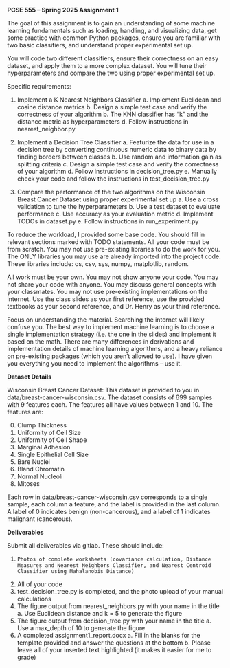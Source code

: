**PCSE 555 – Spring 2025
Assignment 1**


The goal of this assignment is to gain an understanding of some machine learning fundamentals such as loading, handling, and visualizing data, get some practice with common Python packages, ensure you are familiar with two basic classifiers, and understand proper experimental set up.

You will code two different classifiers, ensure their correctness on an easy dataset, and apply them to a more complex dataset. You will tune their hyperparameters and compare the two using proper experimental set up. 

Specific requirements:
1.	Implement a K Nearest Neighbors Classifier
	a.	Implement Euclidean and cosine distance metrics
	b. 	Design a simple test case and verify the correctness of your algorithm
	b.	The KNN classifier has “k” and the distance metric as hyperparameters
	d.	Follow instructions in nearest_neighbor.py

2.	Implement a Decision Tree Classifier
	a.	Featurize the data for use in a decision tree by converting continuous numeric data to binary data by finding borders between classes 
	b.	Use random and information gain as splitting criteria
	c.	Design a simple test case and verify the correctness of your algorithm
	d.	Follow instructions in decision_tree.py
	e.	Manually check your code and follow the instructions in test_decision_tree.py

3.	Compare the performance of the two algorithms on the Wisconsin Breast Cancer Dataset using proper experimental set up
	a.	Use a cross validation to tune the hyperparameters
	b.	Use a test dataset to evaluate performance
	c.	Use accuracy as your evaluation metric
	d.	Implement TODOs in dataset.py
	e.	Follow instructions in run_experiment.py

To reduce the workload, I provided some base code. You should fill in relevant sections marked with TODO statements. All your code must be from scratch. You may not use pre-existing libraries to do the work for you. The ONLY libraries you may use are already imported into the project code. These libraries include: os, csv, sys, numpy, matplotlib, random.

All work must be your own. You may not show anyone your code. You may not share your code with anyone. You may discuss general concepts with your classmates. You may not use pre-existing implementations on the internet. Use the class slides as your first reference, use the provided textbooks as your second reference, and Dr. Henry as your third reference. 

Focus on understanding the material. Searching the internet will likely confuse you. The best way to implement machine learning is to choose a single implementation strategy (i.e. the one in the slides) and implement it based on the math. There are many differences in derivations and implementation details of machine learning algorithms, and a heavy reliance on pre-existing packages (which you aren’t allowed to use). I have given you everything you need to implement the algorithms – use it.

**Dataset Details**

Wisconsin Breast Cancer Dataset:
This dataset is provided to you in data/breast-cancer-wisconsin.csv. 
The dataset consists of 699 samples with 9 features each. The features all have values between 1 and 10. The features are:

0. Clump Thickness
1. Uniformity of Cell Size
2. Uniformity of Cell Shape
3. Marginal Adhesion
4. Single Epithelial Cell Size
5. Bare Nuclei
6. Bland Chromatin
7. Normal Nucleoli
8. Mitoses

Each row in data/breast-cancer-wisconsin.csv corresponds to a single sample, each column a feature, and the label is provided in the last column. A label of 0 indicates benign (non-cancerous), and a label of 1 indicates malignant (cancerous). 

**Deliverables**

Submit all deliverables via gitlab. These should include:

1)     Photos of complete worksheets (covariance calculation, Distance Measures and Nearest Neighbors Classifier, and Nearest Centroid Classifier using Mahalanobis Distance)
2)	All of your code
3)	test_decision_tree.py is completed, and the photo upload of your manual calculations
4)	The figure output from nearest_neighbors.py with your name in the title
	a.	Use Euclidean distance and k = 5 to generate the figure
5)	The figure output from decision_tree.py with your name in the title
	a.	Use a max_depth of 10 to generate the figure
6)	A completed assignment1_report.docx
	a.	Fill in the blanks for the template provided and answer the questions at the bottom
	b.	Please leave all of your inserted text highlighted (it makes it easier for me to grade)
